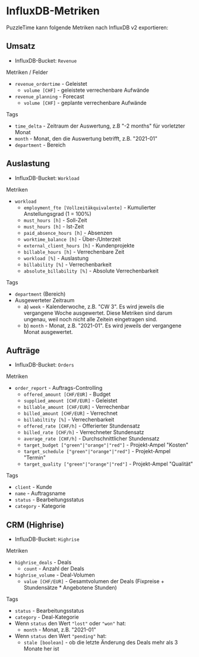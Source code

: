 # InfluxDB-Metriken

PuzzleTime kann folgende Metriken nach InfluxDB v2 exportieren:

## Umsatz

* InfluxDB-Bucket: `Revenue`

Metriken / Felder

* `revenue_ordertime` - Geleistet
  * `volume [CHF]` - geleistete verrechenbare Aufwände
* `revenue_planning` - Forecast
  * `volume [CHF]` - geplante verrechenbare Aufwände

Tags

* `time_delta` - Zeitraum der Auswertung, z.B "-2 months" für vorletzter Monat
* `month` - Monat, den die Auswertung betrifft, z.B. "2021-01"
* `department` - Bereich

## Auslastung

* InfluxDB-Bucket: `Workload`

Metriken

* `workload`
  * `employment_fte [Vollzeitäkquivalente]` - Kumulierter Anstellungsgrad (1 = 100%)
  * `must_hours [h]` - Soll-Zeit
  * `must_hours [h]` - Ist-Zeit
  * `paid_absence_hours [h]` - Absenzen
  * `worktime_balance [h]` - Über-/Unterzeit
  * `external_client_hours [h]` - Kundenprojekte
  * `billable_hours [h]` - Verrechenbare Zeit
  * `workload [%]` - Auslastung
  * `billability [%]` - Verrechenbarkeit
  * `absolute_billability [%]` - Absolute Verrechenbarkeit

Tags

* `department` (Bereich)
* Ausgewerteter Zeitraum
  * a) `week` - Kalenderwoche, z.B. "CW 3". Es wird jeweils die vergangene Woche ausgewertet. Diese Metriken sind darum ungenau, weil noch nicht alle Zeitein eingetragen sind.
  * b) `month` - Monat, z.B. "2021-01". Es wird jeweils der vergangene Monat ausgewertet.

## Aufträge

* InfluxDB-Bucket: `Orders`

Metriken

* `order_report` - Auftrags-Controlling
  * `offered_amount [CHF/EUR]` - Budget
  * `supplied_amount [CHF/EUR]` - Geleistet
  * `billable_amount [CHF/EUR]` - Verrechenbar
  * `billed_amount [CHF/EUR]` - Verrechnet
  * `billabiltity [%]` - Verrechenbarkeit
  * `offered_rate [CHF/h]` - Offerierter Stundensatz
  * `billed_rate [CHF/h]` - Verrechneter Stundensatz
  * `average_rate [CHF/h]` - Durchschnittlicher Stundensatz
  * `target_budget ["green"|"orange"|"red"]` - Projekt-Ampel "Kosten"
  * `target_schedule ["green"|"orange"|"red"]` - Projekt-Ampel "Termin"
  * `target_quality ["green"|"orange"|"red"]` - Projekt-Ampel "Qualität"

Tags

* `client` - Kunde
* `name` - Auftragsname
* `status` - Bearbeitungsstatus
* `category` - Kategorie

## CRM (Highrise)

* InfluxDB-Bucket: `Highrise`

Metriken

* `highrise_deals` - Deals
  * `count` - Anzahl der Deals
* `highrise_volume` - Deal-Volumen
  * `value [CHF/EUR]` - Gesamtvolumen der Deals (Fixpreise + Stundensätze * Angebotene Stunden)

Tags

* `status` - Bearbeitungsstatus
* `category` - Deal-Kategorie
* Wenn `status` den Wert `"lost"` oder `"won"` hat:
  * `month` - Monat, z.B. "2021-01"
* Wenn `status` den Wert `"pending"` hat:
  * `stale [boolean]` - ob die letzte Änderung des Deals mehr als 3 Monate her ist
